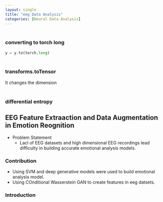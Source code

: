 ```yaml
---
layout: single
title: "eeg Data Analysis"
categories: [Neural Data Analysis]
---
```


### <br>converting to torch long

```python
y = y.to(torch.long)
```



### <br>transforms.toTensor

It changes the dimension



### <br>differential entropy





## EEG Feature Extraaction and Data Augmentation in Emotion Reognition

- Problem Statement
  - Lacl of EEG datasets and high dimensional EEG recordings lead difficulty in building accurate emotional analysis models.

### Contribution

- Using SVM and deep generative models were used to build emotional analysis model.
- Using COnditional Wasserstein GAN to create features in eeg datsets.



### Introduction

  
